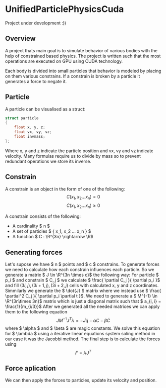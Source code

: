 # UnifiedParticlePhysicsCuda

Project under development :))

## Overview ##
A project thats main goal is to simulate behavior of various bodies with the help of constrained based physics. The project is written such that the most operations are executed on GPU using CUDA technology.

Each body is divided into small particles that behavior is modeled by placing on them various constrains. If a constrain is broken by a particle it generates a force to negate it.

## Particle ##
A particle can be visualised as a struct:
```c++
struct particle
{
    float x, y, z;
    float vx, vy, vz;
    float invmass;
};
```
Where x, y and z indicate the particle position and vx, vy and vz indicate velocity. Many formulas require us to divide by mass so to prevent redundant operations we store its inverse.

## Constrain ##
A constrain is an object in the form of one of the following:
$$ 
    C(x_1, x_2 ... x_n) = 0
$$
$$
    C(x_1, x_2 ... x_n) \geq 0
$$

A constrain consists of the following:

- A cardinality $ n $ 
- A set of particles $ \{ x_1, x_2 ... x_n \} $
- A function $ C : \R^{3n} \rightarrow \R$

## Generating forces ##

Let's supose we have $ n $ points and $ c $ constrains. To generate forces we need to calculate how each constrain influences each particle. So we generate a matrix $ J \in \R^{3n \times c}$ the following way:
For particle $ p_i $ and constrain $ C_j $ we calculate $ \frac{ \partial C_j }{ \partial p_i }$ and fill $(3i, j), (3i + 1, j), (3i + 2, j)$ cells with calculated x, y and z coordinates. 
Simmilarly we generate the $ \dot{J} $ matrix where we instead use $ \frac{ \partial^2 C_j }{ \partial p_i \partial t }$. We need to generate a $ M^{-1} \in \R^{3n\times 3n}$ matrix which is just a diagonal matrix such that $ a_{i, i} = \frac{1}{m_{i/3}}$
After we generated all the needed matrices we can apply them to the following equation
$$
    JM^{-1}J^{T}\lambda = -\dot{J}\dot{q} - \alpha C - \beta \dot C
$$
where $ \alpha $ and $ \beta $ are magic constants. We solve this equation for $ \lambda $ using a iterative linear equations system soling method in our case it was the Jacobbi method.
The final step is to calculate the forces using 
$$ F = \lambda J^T$$

## Force aplication ##

We can then apply the forces to particles, update its velocity and position.